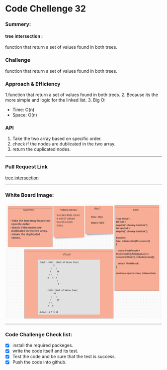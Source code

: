 # Code Chellenge 32

### Summery:

#### tree intersection :

function that return a set of values found in both trees.

### Challenge 

function that return a set of values found in both trees.

### Approach & Efficiency
1.function that return a set of values found in both trees.
2. Because its the more simple and logic for the linked list.
3. Big O: 

   - Time: O(n)
   - Space: O(n)

### API

1. Take the two array based on specific order.
2. check if the nodes are dublicated in the two array.
3. return the duplicated nodes.

***********************************************************************************************
### Pull Request Link

[tree intersection](https://github.com/HaneenKh88/data-structures-and-algorithms/pull/44)

***********************************************************************************************

### White Board Image:

![White Board](https://github.com/HaneenKh88/data-structures-and-algorithms/blob/main/code-challenges/401-CodeChellenges/assests/codechallenge32.png)



***********************************************************************************************


### Code Challenge Check list:


- [x] install the required packeges.
- [x] write the code itself and its test.
- [x] Test the code and be sure that the test is success.
- [x] Push the code into github.
